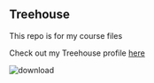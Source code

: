 ## Treehouse 

This repo is for my course files 

Check out my Treehouse profile [here](https://teamtreehouse.com/community/having-troubles-pushing-new-branch)

![download](https://user-images.githubusercontent.com/53662951/77663390-6115aa80-6f53-11ea-9de7-5eb7d1187efa.jpeg)
